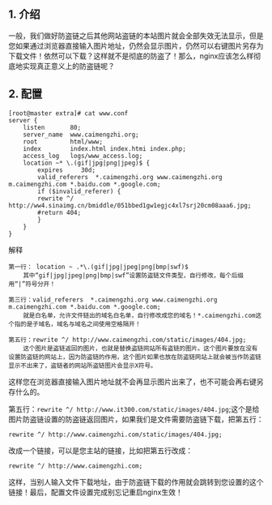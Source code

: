 ## 1. 介绍

​    一般，我们做好防盗链之后其他网站盗链的本站图片就会全部失效无法显示，但是您如果通过浏览器直接输入图片地址，仍然会显示图片，仍然可以右键图片另存为下载文件！依然可以下载？这样就不是彻底的防盗了！那么，nginx应该怎么样彻底地实现真正意义上的防盗链呢？

## 2. 配置

```
[root@master extra]# cat www.conf
server {
    listen       80;
    server_name  www.caimengzhi.org;
    root         html/www;
    index        index.html index.htmi index.php;
    access_log   logs/www_access.log;
    location ~* \.(gif|jpg|png|jpeg)$ {
        expires     30d;
        valid_referers  *.caimengzhi.org www.caimengzhi.org m.caimengzhi.com *.baidu.com *.google.com;
        if ($invalid_referer) {
        rewrite ^/ http://ww4.sinaimg.cn/bmiddle/051bbed1gw1egjc4xl7srj20cm08aaa6.jpg;
        #return 404;
        }
    }
}
```

解释

```
第一行： location ~ .*\.(gif|jpg|jpeg|png|bmp|swf)$
    其中“gif|jpg|jpeg|png|bmp|swf”设置防盗链文件类型，自行修改，每个后缀用“|”符号分开！

第三行：valid_referers  *.caimengzhi.org www.caimengzhi.org m.caimengzhi.com *.baidu.com *.google.com;
    就是白名单，允许文件链出的域名白名单，自行修改成您的域名！*.caimengzhi.com这个指的是子域名，域名与域名之间使用空格隔开！

第五行：rewrite ^/ http://www.caimengzhi.com/static/images/404.jpg;
    这个图片是盗链返回的图片，也就是替换盗链网站所有盗链的图片。这个图片要放在没有设置防盗链的网站上，因为防盗链的作用，这个图片如果也放在防盗链网站上就会被当作防盗链显示不出来了，盗链者的网站所盗链图片会显示X符号。
```

这样您在浏览器直接输入图片地址就不会再显示图片出来了，也不可能会再右键另存什么的。

第五行：`rewrite ^/ http://www.it300.com/static/images/404.jpg`;这个是给图片防盗链设置的防盗链返回图片，如果我们是文件需要防盗链下载，把第五行：

```
rewrite ^/ http://www.caimengzhi.com/static/images/404.jpg;
```

改成一个链接，可以是您主站的链接，比如把第五行改成：

```
rewrite ^/ http://www.caimengzhi.com;
```

这样，当别人输入文件下载地址，由于防盗链下载的作用就会跳转到您设置的这个链接！最后，配置文件设置完成别忘记重启nginx生效！
